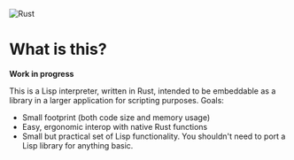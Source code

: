 ![Rust](https://github.com/brundonsmith/rust-lisp/workflows/Rust/badge.svg)

# What is this?

**Work in progress**

This is a Lisp interpreter, written in Rust, intended to be embeddable as a 
library in a larger application for scripting purposes. Goals:
- Small footprint (both code size and memory usage)
- Easy, ergonomic interop with native Rust functions
- Small but practical set of Lisp functionality. You shouldn't need to port a
Lisp library for anything basic.
